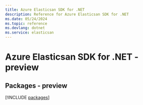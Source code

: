 ```yaml
---
title: Azure Elasticsan SDK for .NET
description: Reference for Azure Elasticsan SDK for .NET
ms.date: 05/24/2024
ms.topic: reference
ms.devlang: dotnet
ms.service: elasticsan
---
```

# Azure Elasticsan SDK for .NET - preview
## Packages - preview
[!INCLUDE [packages](elasticsan-index.md)]